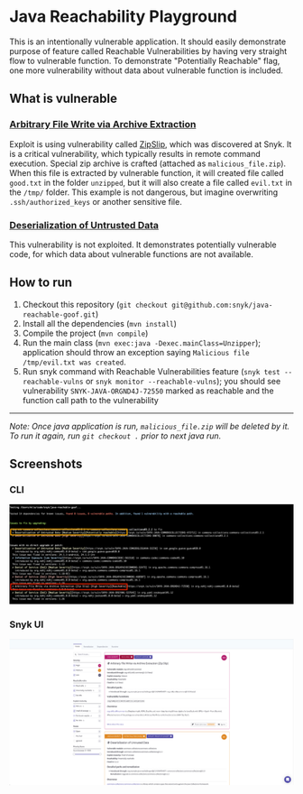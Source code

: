 # Java Reachability Playground

This is an intentionally vulnerable application. It should easily demonstrate purpose of feature called Reachable Vulnerabilities 
by having very straight flow to vulnerable function. To demonstrate "Potentially Reachable" flag, one more vulnerability
without data about vulnerable function is included.

## What is vulnerable
### [Arbitrary File Write via Archive Extraction](https://app.snyk.io/vuln/SNYK-JAVA-ORGND4J-72550)
Exploit is using vulnerability called [ZipSlip](https://snyk.io/research/zip-slip-vulnerability), which was discovered 
at Snyk. It is a critical vulnerability, which typically results in remote command execution. Special zip archive is 
crafted (attached as `malicious_file.zip`). When this file is extracted by vulnerable function, it will created file 
called `good.txt` in the folder `unzipped`, but it will also create a file called `evil.txt` in the `/tmp/` folder. 
This example is not dangerous, but imagine overwriting `.ssh/authorized_keys` or another sensitive file.

### [Deserialization of Untrusted Data](https://app.snyk.io/vuln/SNYK-JAVA-COMMONSCOLLECTIONS-472711)
This vulnerability is not exploited. It demonstrates potentially vulnerable code, for which data about vulnerable functions
are not available.

## How to run
1. Checkout this repository (`git checkout git@github.com:snyk/java-reachable-goof.git`)
2. Install all the dependencies (`mvn install`)
3. Compile the project (`mvn compile`)
4. Run the main class (`mvn exec:java -Dexec.mainClass=Unzipper`); application should throw an exception saying `Malicious file /tmp/evil.txt was created`.
5. Run snyk command with Reachable Vulnerabilities feature (`snyk test --reachable-vulns` or `snyk monitor --reachable-vulns`); you should see vulnerability `SNYK-JAVA-ORGND4J-72550` marked as reachable
and the function call path to the vulnerability

---

*Note: Once java application is run, `malicious_file.zip` will be deleted by it. To run it again, run `git checkout .` prior
to next java run.*

## Screenshots

### CLI
![Snyk CLI Reachable Vulnerabilities](CLI_reachable.png)

### Snyk UI
![Snyk UI Reachable Vulnerabilities](UI_reachable.png)

